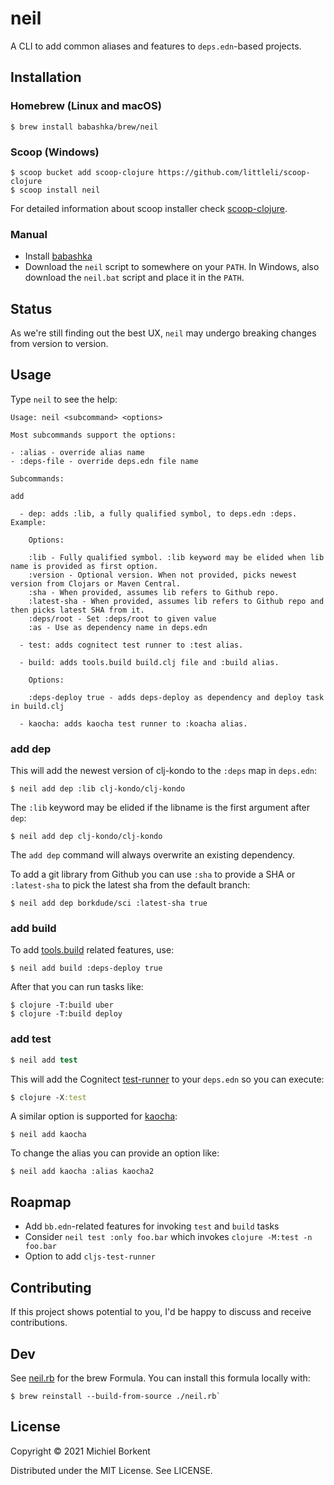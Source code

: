 # neil

A CLI to add common aliases and features to `deps.edn`-based projects.

## Installation

### Homebrew (Linux and macOS)

```
$ brew install babashka/brew/neil
```

### Scoop (Windows)

```
$ scoop bucket add scoop-clojure https://github.com/littleli/scoop-clojure
$ scoop install neil
```
For detailed information about scoop installer check [scoop-clojure](https://github.com/littleli/scoop-clojure).

### Manual

- Install [babashka](https://github.com/babashka/babashka#installation)
- Download the `neil` script to somewhere on your `PATH`. In Windows, also
  download the `neil.bat` script and place it in the `PATH`.

## Status

As we're still finding out the best UX, `neil` may undergo breaking changes from
version to version.

## Usage

Type `neil` to see the help:

```
Usage: neil <subcommand> <options>

Most subcommands support the options:

- :alias - override alias name
- :deps-file - override deps.edn file name

Subcommands:

add

  - dep: adds :lib, a fully qualified symbol, to deps.edn :deps. Example:

    Options:

    :lib - Fully qualified symbol. :lib keyword may be elided when lib name is provided as first option.
    :version - Optional version. When not provided, picks newest version from Clojars or Maven Central.
    :sha - When provided, assumes lib refers to Github repo.
    :latest-sha - When provided, assumes lib refers to Github repo and then picks latest SHA from it.
    :deps/root - Set :deps/root to given value
    :as - Use as dependency name in deps.edn

  - test: adds cognitect test runner to :test alias.

  - build: adds tools.build build.clj file and :build alias.

    Options:

    :deps-deploy true - adds deps-deploy as dependency and deploy task in build.clj

  - kaocha: adds kaocha test runner to :koacha alias.
```

### add dep

This will add the newest version of clj-kondo to the `:deps` map in `deps.edn`:

```
$ neil add dep :lib clj-kondo/clj-kondo
```

The `:lib` keyword may be elided if the libname is the first argument after `dep`:

```
$ neil add dep clj-kondo/clj-kondo
```

The `add dep` command will always overwrite an existing dependency.

To add a git library from Github you can use `:sha` to provide a SHA or
`:latest-sha` to pick the latest sha from the default branch:

```
$ neil add dep borkdude/sci :latest-sha true
```

### add build

To add [tools.build](https://clojure.org/guides/tools_build) related features, use:

```
$ neil add build :deps-deploy true
```

After that you can run tasks like:

```
$ clojure -T:build uber
$ clojure -T:build deploy
```

### add test

``` clojure
$ neil add test
```

This will add the Cognitect
[test-runner](https://github.com/cognitect-labs/test-runner) to your `deps.edn`
so you can execute:

``` clojure
$ clojure -X:test
```

A similar option is supported for
[kaocha](https://github.com/lambdaisland/kaocha):

```
$ neil add kaocha
```

To change the alias you can provide an option like:

```
$ neil add kaocha :alias kaocha2
```

## Roapmap

- Add `bb.edn`-related features for invoking `test` and `build` tasks
- Consider `neil test :only foo.bar` which invokes `clojure -M:test -n foo.bar`
- Option to add `cljs-test-runner`

## Contributing

If this project shows potential to you, I'd be happy to discuss and receive
contributions.

## Dev

See
[neil.rb](https://github.com/babashka/homebrew-brew/blob/main/Formula/neil.rb)
for the brew Formula. You can install this formula locally with:

```
$ brew reinstall --build-from-source ./neil.rb`
```

## License

Copyright © 2021 Michiel Borkent

Distributed under the MIT License. See LICENSE.

